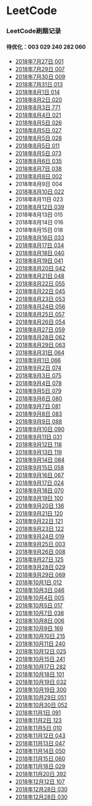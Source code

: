 # LeetCode
### LeetCode刷题记录<br>

#### 待优化：003 029 240 282 060

* [2018年7月27日    001<br>](https://www.jianshu.com/p/b5b44e9a82ae) 
* [2018年7月29日    007<br>](https://www.jianshu.com/p/73d788502bcf)
* [2018年7月30日    009<br>](https://www.jianshu.com/p/f631da0b7ea5)
* [2018年7月31日    013<br>](https://www.jianshu.com/p/d81963cb99af)
* [2018年8月1日     014<br>](https://www.jianshu.com/p/25e7ffc9bb48)
* [2018年8月2日     020<br>](https://www.jianshu.com/p/758535ce3834)
* [2018年8月3日     771<br>](https://www.jianshu.com/p/8f7fadfee9ac)
* [2018年8月4日     021<br>](https://www.jianshu.com/p/8378de542309)
* [2018年8月5日     026<br>](https://www.jianshu.com/p/99c5693c290a)
* [2018年8月5日     027<br>](https://www.jianshu.com/p/fdaefe3b1b75)
* [2018年8月5日     028<br>](https://www.jianshu.com/p/f37050dc0e20)
* [2018年8月5日     011<br>](https://www.jianshu.com/p/4d38427b73db)
* [2018年8月5日     073<br>](https://www.jianshu.com/p/016ee54b29d9)
* [2018年8月6日     035<br>](https://www.jianshu.com/p/0cfbbc37106f)
* [2018年8月7日     038<br>](https://www.jianshu.com/p/dc33178f5554)
* [2018年8月8日     002<br>](https://www.jianshu.com/p/1fec3c7361e0)
* 2018年8月9日     004<br>
* [2018年8月10日    022<br>](https://www.jianshu.com/p/a639b55a255e)
* 2018年8月11日    023<br>
* [2018年8月12日    039<br>](https://www.jianshu.com/p/f0f65d93a4f4)
* 2018年8月13日    015<br>
* 2018年8月14日    016<br>
* 2018年8月15日    018<br>
* [2018年8月16日    033<br>](https://www.jianshu.com/p/0cbe01911fa0)
* [2018年8月17日    034<br>](https://www.jianshu.com/p/b3a8ef3a7932)
* [2018年8月18日    040<br>](https://www.jianshu.com/p/ffd239423f82)
* [2018年8月19日    041<br>](https://www.jianshu.com/p/5e350ff8e552)
* [2018年8月20日    042<br>](https://www.jianshu.com/p/d66944915365)
* [2018年8月21日    048<br>](https://www.jianshu.com/p/13bfb8ca3f51)
* [2018年8月22日    055<br>](https://www.jianshu.com/p/124ac389bd2b)
* [2018年8月22日    045<br>](https://www.jianshu.com/p/ee6b32aa446d)
* [2018年8月23日    053<br>](https://www.jianshu.com/p/3ad297957792)
* [2018年8月24日    056<br>](https://www.jianshu.com/p/0db1de12ae99)
* [2018年8月25日    057<br>](https://www.jianshu.com/p/7683550f9baa)
* [2018年8月26日    054<br>](https://www.jianshu.com/p/e2d4042ff1be)
* [2018年8月27日    059<br>](https://www.jianshu.com/p/44afd0aeb828)
* [2018年8月28日    062<br>](https://www.jianshu.com/p/0ac395d13075)
* [2018年8月29日    063<br>](https://www.jianshu.com/p/53b12bb6daa2)
* [2018年8月31日    064<br>](https://www.jianshu.com/p/b9f1789fa8c1)
* [2018年9月1日    066<br>](https://www.jianshu.com/p/294f3a59e636)
* [2018年9月2日    074<br>](https://www.jianshu.com/p/f7b9cf194b43)
* [2018年9月3日    075<br>](https://www.jianshu.com/p/d46d47d5ed54)
* [2018年9月4日    078<br>](https://www.jianshu.com/p/a0116c05c0c9)
* [2018年9月5日    079<br>](https://www.jianshu.com/p/b61cc3cf66b3)
* [2018年9月6日    080<br>](https://www.jianshu.com/p/172f633148b3)
* [2018年9月7日    081<br>](https://www.jianshu.com/p/f61b6d611717)
* [2018年9月8日    083<br>](https://www.jianshu.com/p/8b8cad800ec2)
* [2018年9月9日    088<br>](https://www.jianshu.com/p/b7c09ae031ca)
* [2018年9月10日    090<br>](https://www.jianshu.com/p/52a2791c5d1c)
* [2018年9月11日    031<br>](https://www.jianshu.com/p/e0fc77169463)
* [2018年9月12日    118<br>](https://www.jianshu.com/p/82e0ec225642)
* [2018年9月13日    119<br>](https://www.jianshu.com/p/44a2cd941877)
* [2018年9月14日    084<br>](https://www.jianshu.com/p/4e988a6bf705)
* [2018年9月15日    058<br>](https://www.jianshu.com/p/1d100a07b342)
* [2018年9月16日    067<br>](https://www.jianshu.com/p/776d3825ee93)
* [2018年9月17日    024<br>](https://www.jianshu.com/p/60154ee97cc9)
* [2018年9月18日    070<br>](https://www.jianshu.com/p/499c9afb1b5e)
* [2018年9月19日    100<br>](https://www.jianshu.com/p/dfbc683d37b5)
* [2018年9月20日    136<br>](https://www.jianshu.com/p/c4cc9d3fb216)
* [2018年9月21日    120<br>](https://www.jianshu.com/p/984d05a8cf00)
* [2018年9月22日    121<br>](https://www.jianshu.com/p/9ba46b4194f4)
* [2018年9月23日    122<br>](https://www.jianshu.com/p/f66ec2dff523)
* [2018年9月24日    019<br>](https://www.jianshu.com/p/1f5bd70db6ae)
* [2018年9月25日    003<br>](https://www.jianshu.com/p/306c8bd52c0a)
* [2018年9月26日    008<br>](https://www.jianshu.com/p/c0b93d19a207)
* [2018年9月27日    125<br>](https://www.jianshu.com/p/c3edca49b364)
* [2018年9月28日    029<br>]()
* [2018年9月29日    069<br>](https://www.jianshu.com/p/a2215d490b48)
* [2018年10月1日    012<br>](https://www.jianshu.com/p/5fbfc6b86fe5)
* [2018年10月3日    046<br>](https://www.jianshu.com/p/2a1c1d600fda)
* [2018年10月4日    005<br>](https://www.jianshu.com/p/b57e446c9d44)
* [2018年10月5日    017<br>](https://www.jianshu.com/p/c568fdc3cd25)
* [2018年10月7日    036<br>](https://www.jianshu.com/p/dfbd1a4db489)
* [2018年10月8日    006<br>](https://www.jianshu.com/p/46e8407d5eda)
* [2018年10月9日    169<br>](https://www.jianshu.com/p/bfab92889dec)
* [2018年10月10日    215<br>](https://www.jianshu.com/p/426d6f868b80)
* [2018年10月11日    240<br>]()
* [2018年10月12日    025<br>](https://www.jianshu.com/p/5296458e381a)
* [2018年10月15日    241<br>](https://www.jianshu.com/p/ffe888f6f400)
* [2018年10月17日    282<br>]()
* [2018年10月18日    101<br>](https://www.jianshu.com/p/1362c3bad17e)
* [2018年10月19日    032<br>](https://www.jianshu.com/p/3ff230c44f43)
* [2018年10月19日    300<br>](https://www.jianshu.com/p/e215228bb85f)
* [2018年10月29日    051<br>](https://www.jianshu.com/p/e3f6ddd792f6)
* [2018年10月30日    052<br>](https://www.jianshu.com/p/af226f26feeb)
* [2018年11月1日    091<br>](https://www.jianshu.com/p/452832fe82a1)
* [2018年11月2日    123<br>](https://www.jianshu.com/p/41f1b805b819)
* [2018年11月5日    010<br>](https://www.jianshu.com/p/334128b3c328)
* [2018年11月12日    043<br>](https://www.jianshu.com/p/1207b9dc42a6)
* [2018年11月13日    047<br>](https://www.jianshu.com/p/887834707c22)
* [2018年11月14日    050<br>](https://www.jianshu.com/p/94189d2d353c)
* [2018年11月15日    060<br>]()
* [2018年11月18日    029<br>](https://www.jianshu.com/p/8f0dc592ff92)
* [2018年11月20日    392<br>](https://www.jianshu.com/p/042899a358b6)
* [2018年12月12日    107<br>](https://www.jianshu.com/p/cba9e9b79d20)
* [2018年12月28日    030<br>](https://www.jianshu.com/p/e0a4cd38e4f6)
* [2018年12月28日    030<br>](https://www.jianshu.com/p/2214e72e066e)